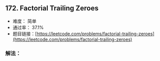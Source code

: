## 172. Factorial Trailing Zeroes


- 难度： 简单
- 通过率： 37.1%
- 题目链接：[https://leetcode.com/problems/factorial-trailing-zeroes](https://leetcode.com/problems/factorial-trailing-zeroes)



### 解法：